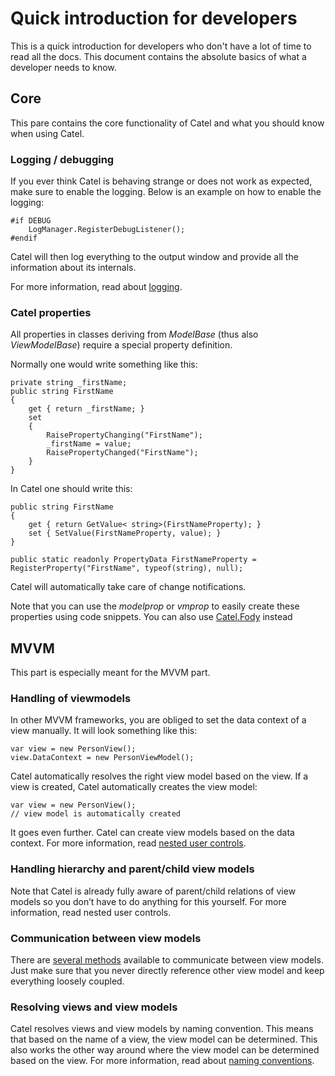 # Quick introduction for developers

This is a quick introduction for developers who don't have a lot of time to read all the docs. This document contains the absolute basics of what a developer needs to know.

## Core

This pare contains the core functionality of Catel and what you should know when using Catel.

### Logging / debugging

If you ever think Catel is behaving strange or does not work as expected, make sure to enable the logging. Below is an example on how to enable the logging:

```
#if DEBUG
    LogManager.RegisterDebugListener();
#endif
```

Catel will then log everything to the output window and provide all the information about its internals.

For more information, read about [logging](Logging).

### Catel properties

All properties in classes deriving from *ModelBase* (thus also *ViewModelBase*) require a special property definition.

Normally one would write something like this:

```
private string _firstName;
public string FirstName
{
    get { return _firstName; }
    set
    {
        RaisePropertyChanging("FirstName");
        _firstName = value;
        RaisePropertyChanged("FirstName");
    }
}
```

In Catel one should write this:

```
public string FirstName
{
    get { return GetValue< string>(FirstNameProperty); }
    set { SetValue(FirstNameProperty, value); }
}

public static readonly PropertyData FirstNameProperty = RegisterProperty("FirstName", typeof(string), null);
```

Catel will automatically take care of change notifications.

Note that you can use the *modelprop* or *vmprop* to easily create these properties using code snippets. You can also use [Catel.Fody](../catel-fody/) instead

## MVVM

This part is especially meant for the MVVM part.

### Handling of viewmodels

In other MVVM frameworks, you are obliged to set the data context of a view manually. It will look something like this:

```
var view = new PersonView();
view.DataContext = new PersonViewModel();
```

Catel automatically resolves the right view model based on the view. If a view is created, Catel automatically creates the view model:

```
var view = new PersonView();
// view model is automatically created
```

It goes even further. Catel can create view models based on the data context. For more information, read [nested user controls](Introduction_to_the_nested_user_controls_problem).

### Handling hierarchy and parent/child view models

Note that Catel is already fully aware of parent/child relations of view models so you don’t have to do anything for this yourself. For more information, read nested user controls.

### Communication between view models

There are [several methods](../catel-mvvm/view-models/creating-view-model-that-watches-over-other-view-models.md) available to communicate between view models. Just make sure that you never directly reference other view model and keep everything loosely coupled.

### Resolving views and view models

Catel resolves views and view models by naming convention. This means that based on the name of a view, the view model can be determined. This also works the other way around where the view model can be determined based on the view. For more information, read about [naming conventions](https://catelproject.atlassian.net/wiki/display/CTL/Locators+and+naming+conventions).

